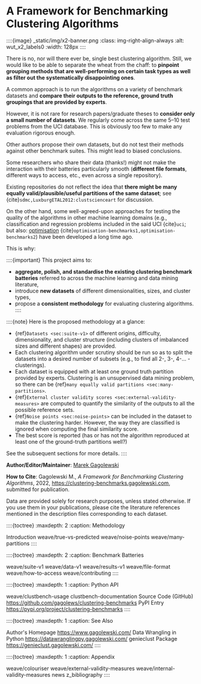 A Framework for Benchmarking Clustering Algorithms
==================================================

<!--
::::{epigraph}
**Genie finds meaningful clusters and is fast even on large data sets.**
::::
-->

::::{image} _static/img/x2-banner.png
:class: img-right-align-always
:alt: wut_x2_labels0
:width: 128px
::::

There is no, nor will there ever be, single best clustering algorithm.
Still, we would like to be able to separate the wheat from the chaff:
to **pinpoint grouping methods that are well-performing on certain task
types as well as filter out the systematically disappointing ones**.

A common approach is to run the algorithms on a variety of
benchmark datasets and **compare their outputs to the reference,
ground truth groupings that are provided by experts**.



<!--
::::{todo}
TODO: Show some example outputs - plot
::::
-->

However, it is not rare for research papers/graduate theses to **consider
only a small number of datasets**. We regularly come across the same 5–10
test problems from the UCI database. This is obviously too few to
make any evaluation rigorous enough.

Other authors propose their own datasets, but do not test their methods
against other benchmark suites. This might lead to biased conclusions.

Some researchers who share their data (thanks!) might not make
the interaction with their batteries particularly smooth
(**different file formats**, different ways to access, etc.,
even across a single repository).

Existing repositories do not reflect the idea that **there might be many equally
valid/plausible/useful partitions of the same dataset**;
see {cite}`sdmc,LuxburgETAL2012:clustscienceart` for discussion.

On the other hand,
some well-agreed-upon approaches for testing the quality of the algorithms
in other machine learning domains
(e.g., classification and regression problems included in the said UCI
{cite}`uci`; but also:
[optimisation](https://en.wikipedia.org/wiki/Test_functions_for_optimization)
{cite}`optimisation-benchmarks1,optimisation-benchmarks2`)
have been developed a long time ago.

This is why:

::::{important}
This project aims to:

* **aggregate, polish, and standardise the existing clustering
    benchmark batteries** referred to across the machine learning
    and data mining literature,
* introduce **new datasets** of different dimensionalities,
    sizes, and cluster types,
* propose a **consistent methodology** for evaluating clustering
    algorithms.
::::


::::{note}
Here is the proposed methodology at a glance:

*   {ref}`Datasets <sec:suite-v1>` of different origins,
    difficulty, dimensionality, and cluster structure (including clusters
    of imbalanced sizes and different shapes) are provided.
*   Each clustering algorithm under scrutiny should be run so as
    to split the datasets into a desired number of subsets
    (e.g., to find all 2-, 3-, 4-... -clusterings).
*   Each dataset is equipped with at least one ground truth partition
    provided by experts. Clustering is an unsupervised data mining
    problem, so there can be
    {ref}`many equally valid partitions <sec:many-partitions>`.
*   {ref}`External cluster validity scores <sec:external-validity-measures>`
    are computed to quantify the similarity of the outputs to all the
    possible reference sets.
*   {ref}`Noise points <sec:noise-points>` can be included in the dataset
    to make the clustering harder. However, the way they are classified
    is ignored when computing the final similarity score.
*   The best score is reported (has or has not the algorithm
    reproduced at least one of the ground-truth partitions well?)

See the subsequent sections for more details.
::::



**Author/Editor/Maintainer**:
[Marek Gagolewski](https://www.gagolewski.com)

**How to Cite**:
Gagolewski M., *A Framework for Benchmarking Clustering Algorithms*, 2022,
<https://clustering-benchmarks.gagolewski.com>, submitted for publication.

Data are provided solely for research purposes, unless stated otherwise.
If you use them in your publications, please cite the literature
references mentioned in the description files corresponding
to each dataset.


::::{toctree}
:maxdepth: 2
:caption: Methodology

Introduction <self>
weave/true-vs-predicted
weave/noise-points
weave/many-partitions
::::


::::{toctree}
:maxdepth: 2
:caption: Benchmark Batteries

weave/suite-v1
weave/data-v1
weave/results-v1
weave/file-format
weave/how-to-access
weave/contributing
::::

::::{toctree}
:maxdepth: 1
:caption: Python API

weave/clustbench-usage
clustbench-documentation
Source Code (GitHub) <https://github.com/gagolews/clustering-benchmarks>
PyPI Entry <https://pypi.org/project/clustering-benchmarks>
::::


::::{toctree}
:maxdepth: 1
:caption: See Also

Author's Homepage <https://www.gagolewski.com/>
Data Wrangling in Python <https://datawranglingpy.gagolewski.com/>
genieclust Package <https://genieclust.gagolewski.com/>
::::


::::{toctree}
:maxdepth: 1
:caption: Appendix

weave/colouriser
weave/external-validity-measures
weave/internal-validity-measures
news
z_bibliography
::::

